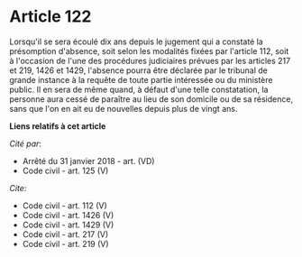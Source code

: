 # Article 122

Lorsqu'il se sera écoulé dix ans depuis le jugement qui a constaté la présomption d'absence, soit selon les modalités fixées
par l'article 112, soit à l'occasion de l'une des procédures judiciaires prévues par les articles 217 et 219, 1426 et 1429,
l'absence pourra être déclarée par le tribunal de grande instance à la requête de toute partie intéressée ou du ministère
public. Il en sera de même quand, à défaut d'une telle constatation, la personne aura cessé de paraître au lieu de son
domicile ou de sa résidence, sans que l'on en ait eu de nouvelles depuis plus de vingt ans.

**Liens relatifs à cet article**

_Cité par_:

  - Arrêté du 31 janvier 2018 - art. (VD)
  - Code civil - art. 125 (V)

_Cite_:

  - Code civil - art. 112 (V)
  - Code civil - art. 1426 (V)
  - Code civil - art. 1429 (V)
  - Code civil - art. 217 (V)
  - Code civil - art. 219 (V)
